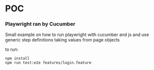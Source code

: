 # POC

### Playwright ran by Cucumber

Small example on how to run playwright with cucumber and js and use generic step definitions taking values from page objects

to run:
```
npm install
npm run test:e2e features/login.feature
```
